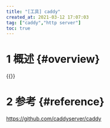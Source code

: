 ```yaml
---
title: "[工具] caddy"
created_at: 2021-03-12 17:07:03
tag: ["caddy","http server"]
toc: true
---
```


# 1 概述 {#overview}

{{<highlight-file file="Caddyfile" lang="ini">}}

# 2 参考 {#reference}

<https://github.com/caddyserver/caddy>